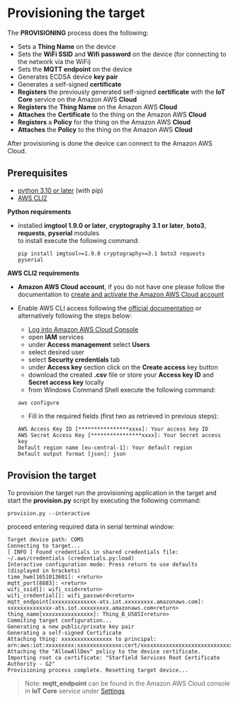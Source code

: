 # Provisioning the target

The **PROVISIONING** process does the following:
  - Sets a **Thing Name** on the device
  - Sets the **WiFi SSID** and **Wifi password** on the device (for connecting to the network via the WiFi)
  - Sets the **MQTT endpoint** on the device
  - Generates ECDSA device **key pair**
  - Generates a self-signed **certificate**
  - **Registers** the previously generated self-signed **certificate** with the **IoT Core** service on the Amazon AWS **Cloud**
  - **Registers** the **Thing Name** on the Amazon AWS **Cloud**
  - **Attaches** the **Certificate** to the thing on the Amazon AWS **Cloud**
  - **Registers** a **Policy** for the thing on the Amazon AWS **Cloud**
  - **Attaches** the **Policy** to the thing on the Amazon AWS **Cloud**

After provisioning is done the device can connect to the Amazon AWS Cloud.

## Prerequisites

  - [python 3.10 or later](https://www.python.org/downloads/windows/) (with pip)
  - [AWS CLI2](https://awscli.amazonaws.com/AWSCLIV2.msi)

**Python requirements**

  - installed **imgtool 1.9.0 or later**, **cryptography 3.1 or later**, **boto3**, **requests**, **pyserial** modules  
    to install execute the following command:
    ```
    pip install imgtool>=1.9.0 cryptography>=3.1 boto3 requests pyserial
    ```

**AWS CLI2 requirements**

  - **Amazon AWS Cloud account**, if you do not have one please follow the documentation to 
    [create and activate the Amazon AWS Cloud account](https://aws.amazon.com/premiumsupport/knowledge-center/create-and-activate-aws-account/)

  - Enable AWS CLI access following the [official documentation](https://docs.aws.amazon.com/cli/latest/userguide/cli-configure-quickstart.html) 
    or alternatively following the steps below:
    - [Log into Amazon AWS Cloud Console](https://console.aws.amazon.com/)
    - open **IAM** services
    - under **Access management** select **Users**
    - select desired user
    - select **Security credentials** tab
    - under **Access key** section click on the **Create access** key button
    - download the created **.csv** file or store your **Access key ID** and **Secret access key** locally
    - from Windows Command Shell execute the following command:
    ```
    aws configure
    ```
     - Fill in the required fields (first two as retrieved in previous steps): 
    ```
    AWS Access Key ID [****************xxxx]: Your access key ID
    AWS Secret Access Key [****************xxxx]: Your Secret access key
    Default region name [eu-central-1]: Your default region
    Default output format [json]: json
    ```

## Provision the target

To provision the target run the provisioning application in the target and start the **provision.py** script by executing the following command:
```
provision.py --interactive
```

proceed entering required data in serial terminal window:
```
Target device path: COM5
Connecting to target...
[ INFO ] Found credentials in shared credentials file: ~/.aws/credentials (credentials.py:load)
Interactive configuration mode: Press return to use defaults (displayed in brackets)
time_hwm[1651013601]: <return>
mqtt_port[8883]: <return>
wifi_ssid[]: wifi_ssid<return>
wifi_credential[]: wifi_password<return>
mqtt_endpoint[xxxxxxxxxxxxxx-ats.iot.xxxxxxxxx.amazonaws.com]: xxxxxxxxxxxxxx-ats.iot.xxxxxxxxx.amazonaws.com<return>
thing_name[xxxxxxxxxxxxxxxx]: Thing_B_U585I<return>
Commiting target configuration...
Generating a new public/private key pair
Generating a self-signed Certificate
Attaching thing: xxxxxxxxxxxxxxxx to principal: arn:aws:iot:xxxxxxxxx:xxxxxxxxxxxxxx:cert/xxxxxxxxxxxxxxxxxxxxxxxxxxxxxxxxxxxxxxxxxxxxxxxxxxxxxxxxxxxxxxxx
Attaching the "AllowAllDev" policy to the device certificate.
Importing root ca certificate: "Starfield Services Root Certificate Authority - G2"
Provisioning process complete. Resetting target device...
```
> Note: **mqtt_endpoint** can be found in the Amazon AWS Cloud console in **IoT Core** service under [Settings](https://console.aws.amazon.com/iot/home#/settings)

